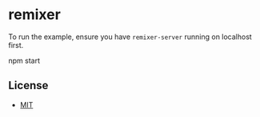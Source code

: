 # remixer

To run the example, ensure you have `remixer-server` running on localhost first.

  npm start

## License

- [MIT](LICENSE)